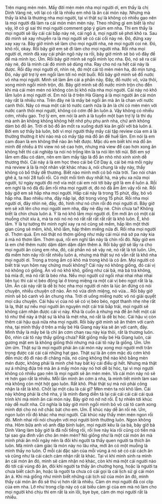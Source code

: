 Trên mạng mèn mén. Mấy đời mèn mén nha mọi người ơi, em thấy là chị Dính Vàng nè, với lại có rất là nhiều em nhỏ là ăn cái món này. Nhưng mà thấy là khá là thương nha mọi người, tại vì thật sự là không có nhiều gạo nên là mọi người đã làm ra cái món mèn mén này. Theo những gì em biết là như vậy, lỡ có gì sai thì mọi người comment góp ý giùm em nha. Thì em thấy là mọi người sẽ lấy cái cái bắp này nè, cái ngô á, mọi người sẽ phơi khô ra. Sau đó mình sẽ xay nhuyễn ra là mọi người sẽ có cái cối này nè. Đó, đứng xay xay xay ra. Bây giờ mình sẽ làm cho mọi người nha, nè mọi người coi nè. Đó, khô rồi, okay. Rồi bây giờ em sẽ đi làm cho mọi người nha. Rồi nha mọi người ơi, mình đã xay cái phần ngô này ra rồi, bây giờ mình sẽ bỏ vô đây để để mà mình lọc. Ừm. Rồi bây giờ mình sẽ ngồi mình lọc nha. Đó, nó sẽ ra cái này nè, đó là mình cái đó mình sẽ dùng nha. Ray cho nó ra hết cái này là được. Rồi đây mọi người ơi, nhìn nè, đó một cái tô mèn mén ha, đó mịn tưng. Đó, nãy giờ trợ lý em ngồi làm tới nó một buổi. Rồi bây giờ mình sẽ đổ nước vô nha mọi người. Mình sẽ làm ẩm cái a phần này. Đây, đổ nước vô, vừa thôi, xong mình ngồi mình trộn, đó. Bây giờ mình sẽ đổ nước mình trộn cho đến khi mà cái mèn mén nó không còn bị khô nữa nha mọi người. Cái này nó khô lắm luôn á mọi người ơi. Em nói là ở trên Hà Giang á là mọi người ăn cái món này rất là nhiều nha. Trên đây nè là mấy bé ngồi ăn mà ăn là chan với nước canh thôi. Nãy có mua một cái tô nước canh nữa là ăn là chỉ có mèn mén với nước canh thôi mọi người, không có cơm để ăn luôn á. Vậy không có nhiều cơm, nhiều gạo. Trợ lý em, em nói là anh á là tuyển một bạn trợ lý là thí dụ mà anh ăn không không không hết nhớ phụ phụ anh nha, chứ anh không dám bỏ đồ ăn. Trời ơi bỏ đồ ăn mốt ra xuống dưới kia ăn giồi với bà luôn á. Bởi em sợ thấy bà luôn, bởi vì mọi người thấy mấy cái tập review của em á là thường thường ít khi nào mà có mấy tập mà đồ ăn đề huề lắm. Em nói là em cam đoan là em không thể nào ăn hết được. Mặc dù em biết khi mà đồ ăn mình để nhiều á thì view nó sẽ cao hơn, nhưng mà view để cao hơn xong ăn không hết thì cái nghiệp ta nói nó trồng lên là ta nói lên tới núi. Bởi em sợ lắm em đâu có dám, nên em làm mấy tập là đồ ăn nhỏ nhỏ xinh xinh dễ thương thôi. Cái này á là em học theo cái bé Cờ Day á, cái bé mà mỗi ngày mà review á là là một nhân vật khác nhau á, nói chung là vậy này, thấy không có bồ thấy dễ thương. Biết nào mình mới có bồ nữa trời. Tao nói chán ghê á, ta nói 28 tuổi rồi. Có một mối tình duy nhất hà, mà yêu xa nữa mọi người, từ ngày người đó mở vía một cái em nói tới bây giờ là em ế luôn á. Rồi em nghĩ là nó đã đủ ẩm rồi nha mọi người ơi, đó nó đã ẩm ẩm vậy rồi nè. Rồi bây giờ em sẽ hấp nha mọi người. Hấp cái này là trong 15 phút, đây, bỏ vô hấp nha. Bao nhiêu nha, đậy nắp lại, đợi trong vòng 15 phút. Rồi nha mọi người ơi, đây nhìn nè, đây, đó, hình như nó chín rồi đó mọi người ơi. Bây giờ em sẽ xới lên cho mọi người xem nha, đây nè đây nè. Chín chưa ta? Không biết là chín chưa luôn á. Ý là nó khô lắm mọi người ơi. Em mới ăn có một cái muỗng chút xíu à, mà ta nói nó nó nó rất rất rất rất rất là khô luôn. Ê, khô lắm. Ý là tự tưởng thì mình nghĩ xay ra nó cũng sẽ mềm, hấp lên một thời gian cũng sẽ mềm, khô, khô lắm, hấp thêm miếng nữa đi. Rồi nha mọi người ơi. Thơm quá. Em nói thật nó thơm giống như mấy cái mùi mà sờ pa này kia á mà nó thơm lắm. Thơm quá, rồi em nghĩ lần này là chín rồi đó. Nãy giờ em là em chế thêm nước dặm dặm dặm dặm thêm á. Rồi bây giờ sẽ lấy ra cho mọi người ăn cùng em nha, đó, cái phần nó sẽ vậy nè, nó rất là tơi luôn. Ưm, đã mềm hơn nãy rồi rất nhiều luôn á, nhưng mà thật sự nó vẫn rất là khô nha mọi người ơi. Trong a trong ẩm có khô mà trong khô là có ẩm. Mọi người có biết trái vụn hôm nay chứng muối không? Cái này nó không giống, đó cái vị nó không có giống. Ăn vô nó khô khô, giống như cái bả, mà bả trà không, bả mía đi, mà nó rất là béo nha. Nếu mọi người cứ ngồi nhai nhai nhai nhai liên tục thì cái vị béo động lại ở trong miệng ra một cái vị béo ngọt rất là lạ. Ưm. Ăn cái này rất là dễ bị hóc nha mọi người ơi nên là lúc ăn đừng có nói chuyện, nhiều chuyện cỡ nào. Ăn nó vừa dính miệng, nó vừa... Rồi bây giờ mình sẽ bỏ canh vô ăn chung nha. Trời ơi uống miếng nước vô nó giải quyết mọi câu chuyện. Cái hậu vị của nó sẽ có vị béo béo, ngọt thanh nhẹ nhẹ rất là lạ, thật sự nếu mọi người ăn nguyên một cái trái bắp trái, mọi người sẽ không cảm nhận được cái vị này. Khá là cuốn á nhưng mà để ăn hết một cái tô như thế này á thật sự là khá là mệt nha, nó rất là dễ bị hóc. Cái hậu vị còn thêm cái hậu quả nữa nha mọi người. Rồi bây giờ mình sẽ ăn thêm với canh nha, tại mình thấy ở trên a mấy bé Hà Giang này kia sẽ ăn với canh, đây. Mình thấy là mấy bé là chỉ ăn cơm chan rau này kia thôi, rất là thương luôn. Đó, nhìn cái tô này thấy giống chưa? Rất giống mấy bé Hà Giang luôn, cái gương mặt em là không giống thôi nhưng mà cái tô này là giống. Ưm. Ưm ửm ửm. Thật sự là mọi người phải ăn cái món này xong mọi người mới trân trọng được cái cái cái những hạt gạo. Thật sự là ăn cơm mặc dù cơm khô đến mức độ đi nào đi chăng nữa, nó cũng không thể nào khô bằng mèn mén được, không phải là mình chê hay bất kỳ cái điều gì hết. Nhưng mà thật sự á những đứa trẻ mà ăn á mấy món này nó hơi dễ bị hóc, tại vì mọi người không có nhiều gạo nên là mọi người sẽ ăn mèn mén. Và cái món này nó sẽ rẻ hơn gạo rất là nhiều. Mỗi lần mình ăn cơm á nha, là mình tiết mình làm sao mà không còn một hột gạo luôn. Rất khô. Phải thật sự mà nói phải công nhận là rất là khô. Chốt lại một câu là cái gì? Mèn mén ta nói khô lắm. Cái này không phải là chê nha, ý là mình đang diễn tả lại cái cái cái cái cái quá trình khi mà mình ăn cái món này. Bây giờ nó nở nở rồi. Ê tự nhiên tới khúc này dễ nuốt nha. Có nghĩa là bây giờ mình ngồi mình bỏ vô cái tô canh xong mình đợi cho nó nở chắc bát cho em. Ưm. Ê khúc này dễ ăn rồi nè. Ưm, ngon luôn rồi đó khác nha mọi người. Cái khúc này thấy mèn mén ngon rồi đó. Mình nhai rồi nói chuyện với mọi người bình thường luôn. Ngon không nha. Hôm bữa anh vô anh đập bình luận, mọi người kêu là ủa bà, bây giờ bà Dính Vàng làm bây giờ là đã nổi tiếng rồi, rồi live này kia rồi cũng có tiền mà tại sao gia đình vẫn cho ăn mèn mén? Nó giống như là một cái món ăn mà mình phải ăn mỗi ngày nên là đôi khi người ta thấy quen người ta thích ăn luôn. Mà mình cảm giác là món này no lâu nha, mới ăn có một muỗng là mình thấy no luôn. Ờ mỗi cái đặc sản của mỗi vùng á nó sẽ có cái cách ăn và cũng như là cái cách cảm nhận rất là khác. Tại vì khi mình sinh ra mình ăn cái món ăn đó, mình sẽ cảm nhận nó khác, còn khi mà một cái người nào đó tới cái vùng đó ăn, đôi khi người ta thấy ăn chướng họng, hoặc là người ta chưa biết cách ăn, hoặc là người ta chưa có cái gọi là cái lịch sử gì cái món ăn á. Khi mà giống như mình biết những cái lịch sử của món ăn đó, mình thấy cái món ăn đó sẽ thú vị hơn rất là nhiều. Cảm ơn mọi người đã coi clip của em nha. Lỡ như trong clip này có cái biểu cảm gì của em mà nó làm cho mọi người khó chịu thì em rất là xin lỗi, bye bye, cảm ơn mọi người rất là nhiều.